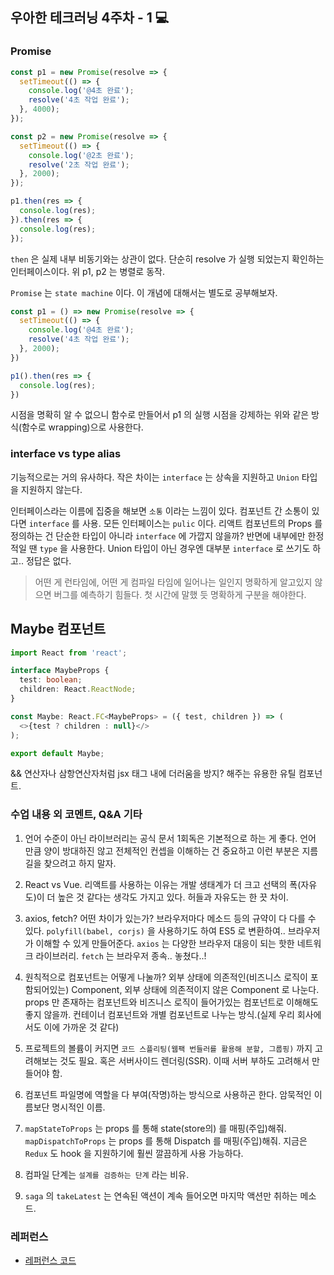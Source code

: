 ## 우아한 테크러닝 4주차 - 1 💻

### Promise

```js
const p1 = new Promise(resolve => {
  setTimeout(() => {
    console.log('@4초 완료');
    resolve('4초 작업 완료');
  }, 4000);
});

const p2 = new Promise(resolve => {
  setTimeout(() => {
    console.log('@2초 완료');
    resolve('2초 작업 완료');
  }, 2000);
});

p1.then(res => {
  console.log(res);
}).then(res => {
  console.log(res);
});
```

`then` 은 실제 내부 비동기와는 상관이 없다. 단순히 resolve 가 실행 되었는지 확인하는 인터페이스이다. 위 p1, p2 는 병렬로 동작.

`Promise` 는 `state machine` 이다. 이 개념에 대해서는 별도로 공부해보자.

```js
const p1 = () => new Promise(resolve => {
  setTimeout(() => {
    console.log('@4초 완료');
    resolve('4초 작업 완료');
  }, 2000);
})

p1().then(res => {
  console.log(res);
})
```

시점을 명확히 알 수 없으니 함수로 만들어서 p1 의 실행 시점을 강제하는 위와 같은 방식(함수로 wrapping)으로 사용한다.

### interface vs type alias

기능적으로는 거의 유사하다. 작은 차이는 `interface` 는 상속을 지원하고 `Union` 타입을 지원하지 않는다. 

인터페이스라는 이름에 집중을 해보면 `소통` 이라는 느낌이 있다. 컴포넌트 간 소통이 있다면 `interface` 를 사용. 모든 인터페이스는 `pulic` 이다. 리액트 컴포넌트의 Props 를 정의하는 건 단순한 타입이 아니라 `interface` 에 가깝지 않을까? 반면에 내부에만 한정적일 땐 `type` 을 사용한다. Union 타입이 아닌 경우엔 대부분 `interface` 로 쓰기도 하고.. 정답은 없다.

> 어떤 게 런타임에, 어떤 게 컴파일 타임에 일어나는 일인지 명확하게 알고있지 않으면 버그를 예측하기 힘들다. 첫 시간에 말했 듯 명확하게 구분을 해야한다.

## Maybe 컴포넌트

```ts
import React from 'react';

interface MaybeProps {
  test: boolean;
  children: React.ReactNode;
}

const Maybe: React.FC<MaybeProps> = ({ test, children }) => (
  <>{test ? children : null}</>
);

export default Maybe;
```

&& 연산자나 삼항연산자처럼 jsx 태그 내에 더러움을 방지? 해주는 유용한 유틸 컴포넌트.

### 수업 내용 외 코멘트, Q&A 기타

1. 언어 수준이 아닌 라이브러리는 공식 문서 1회독은 기본적으로 하는 게 좋다. 언어 만큼 양이 방대하진 않고 전체적인 컨셉을 이해하는 건 중요하고 이런 부분은 지름길을 찾으려고 하지 말자.

2. React vs Vue. 리액트를 사용하는 이유는 개발 생태계가 더 크고 선택의 폭(자유도)이 더 높은 것 같다는 생각도 가지고 있다. 허들과 자유도는 한 끗 차이.

3. axios, fetch? 어떤 차이가 있는가? 브라우저마다 메소드 등의 규약이 다 다를 수 있다. `polyfill(babel, corjs)` 을 사용하기도 하여 ES5 로 변환하여.. 브라우저가 이해할 수 있게 만들어준다. `axios` 는 다양한 브라우저 대응이 되는 핫한 네트워크 라이브러리. `fetch` 는 브라우저 종속.. 놓쳤다..!

4. 원칙적으로 컴포넌트는 어떻게 나눌까? 외부 상태에 의존적인(비즈니스 로직이 포함되어있는) Component, 외부 상태에 의존적이지 않은 Component 로 나눈다. props 만 존재하는 컴포넌트와 비즈니스 로직이 들어가있는 컴포넌트로 이해해도 좋지 않을까. 컨테이너 컴포넌트와 개별 컴포넌트로 나누는 방식.(실제 우리 회사에서도 이에 가까운 것 같다)

5. 프로젝트의 볼륨이 커지면 `코드 스플리팅(웹팩 번들러를 활용해 분할, 그룹핑)` 까지 고려해보는 것도 필요. 혹은 서버사이드 렌더링(SSR). 이때 서버 부하도 고려해서 만들어야 함.

6. 컴포넌트 파일명에 역할을 다 부여(작명)하는 방식으로 사용하곤 한다. 암묵적인 이름보단 명시적인 이름.

7. `mapStateToProps` 는 props 를 통해 state(store의) 를 매핑(주입)해줘. `mapDispatchToProps` 는 props 를 통해 Dispatch 를 매핑(주입)해줘. 지금은 `Redux` 도 hook 을 지원하기에 훨씬 깔끔하게 사용 가능하다.

8. 컴파일 단계는 `설계를 검증하는 단계` 라는 비유.

9. `saga` 의 `takeLatest` 는 연속된 액션이 계속 들어오면 마지막 액션만 취하는 메소드.

### 레퍼런스
- [레퍼런스 코드](https://codesandbox.io/s/ordermonitor08-1ttxf)
